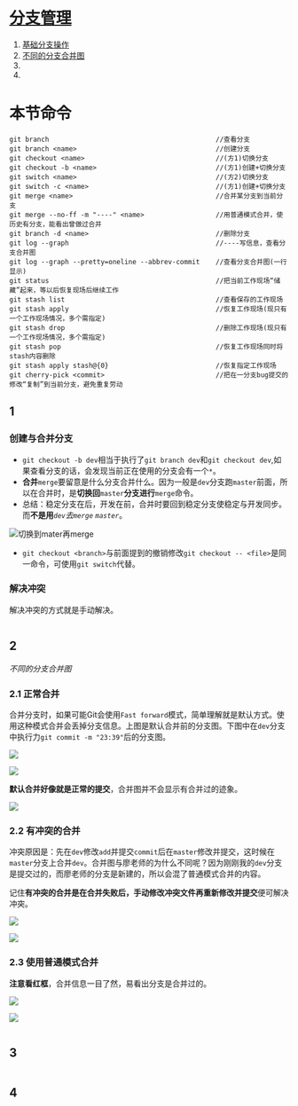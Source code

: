 # [分支管理](./branch_manage.md)
1. [基础分支操作](#1)
2. [不同的分支合并图](#2)
3. [](#3)
4. [](#4)  

# 本节命令

```
git branch											//查看分支
git branch <name>									//创建分支
git checkout <name>									//(方1)切换分支
git checkout -b <name>								//(方1)创建+切换分支
git switch <name>									//(方2)切换分支
git switch -c <name>								//(方1)创建+切换分支
git merge <name>									//合并某分支到当前分支
git merge --no-ff -m "----" <name>					//用普通模式合并，使历史有分支，能看出曾做过合并
git branch -d <name>								//删除分支
git log --graph										//----写信息，查看分支合并图
git log --graph --pretty=oneline --abbrev-commit	//查看分支合并图(一行显示)
git status											//把当前工作现场“储藏”起来，等以后恢复现场后继续工作
git stash list										//查看保存的工作现场
git stash apply										//恢复工作现场(现只有一个工作现场情况，多个需指定)
git stash drop										//删除工作现场(现只有一个工作现场情况，多个需指定)
git stash pop										//恢复工作现场同时将stash内容删除
git stash apply stash@{0}							//恢复指定工作现场
git cherry-pick <commit>							//把在一分支bug提交的修改“复制”到当前分支，避免重复劳动
```



## 1

### 创建与合并分支

- ```git checkout -b dev```相当于执行了```git branch dev```和```git checkout dev```,如果查看分支的话，会发现当前正在使用的分支会有一个```*```。
- **合并**```merge```要留意是什么分支合并什么。因为一般是```dev```分支跑```master```前面，所以在合并时，是**切换回**```master```**分支进行**```merge```命令。
- 总结：稳定分支在后，开发在前，合并时要回到稳定分支使稳定与开发同步。而**不是用**_```dev```去```merge``` ```master```_。

![](img/merge.jpg "切换到mater再merge")

- ```git checkout <branch>```与前面提到的撤销修改```git checkout -- <file>```是同一命令，可使用```git switch```代替。

### 解决冲突

解决冲突的方式就是手动解决。



```
```
## 2

_不同的分支合并图_

### 2.1 正常合并

合并分支时，如果可能Git会使用```Fast forward```模式，简单理解就是默认方式。使用这种模式合并会丢掉分支信息。上图是默认合并前的分支图。下图中在```dev```分支中执行力``` git commit -m "23:39" ```后的分支图。

![](img/merge_pic1.PNG)

![](img/merge_log1_1.PNG)

**默认合并好像就是正常的提交**，合并图并不会显示有合并过的迹象。

![](img/merge_log1_2.PNG )

### 2.2 有冲突的合并

冲突原因是：先在```dev```修改```add```并提交```commit```后在```master```修改并提交，这时候在```master```分支上合并```dev```。合并图与廖老师的为什么不同呢？因为刚刚我的```dev```分支是提交过的，而廖老师的分支是新建的，所以会混了普通模式合并的内容。

记住**有冲突的合并是在合并失败后，手动修改冲突文件再重新修改并提交**便可解决冲突。

![](img/merge_pic2.PNG)

![](img/merge_log2.PNG)

### 2.3 使用普通模式合并

**注意看红框**，合并信息一目了然，易看出分支是合并过的。

![](img/merge_pic3.PNG)

![](img/merge_log3.PNG)







```
```
## 3
```
```
## 4
```
```

